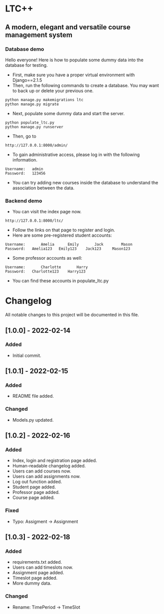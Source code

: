 # LTC++
## A modern, elegant and versatile course management system
### Database demo
Hello everyone! Here is how to populate some dummy data into the database for testing.

* First, make sure you have a proper virtual environment with Django==2.1.5
* Then, run the following commands to create a database.
  You may want to back up or delete your previous one.

```
python manage.py makemigrations ltc
python manage.py migrate
```

* Next, populate some dummy data and start the server.

```
python populate_ltc.py
python manage.py runserver
```

* Then, go to

```
http://127.0.0.1:8000/admin/
```

* To gain administrative access, please log in with the following information.

```
Username: 	admin
Password: 	123456
```
* You can try adding new courses inside the database to understand the 
  association between the data.
### Backend demo
* You can visit the index page now.
```
http://127.0.0.1:8000/ltc/
```
* Follow the links on that page to register and login.
* Here are some pre-registered student accounts:
```
Username:       Amelia      Emily       Jack        Mason
Password: 	Amelia123   Emily123    Jack123     Mason123
```
* Some professor accounts as well:
```
Username:       Charlotte       Harry
Password: 	Charlotte123    Harry123
```
* You can find these accounts in populate_ltc.py

# Changelog
All notable changes to this project will be documented in this file.
## [1.0.0] - 2022-02-14
### Added
* Initial commit.
## [1.0.1] - 2022-02-15
### Added
* README file added.
### Changed
* Models.py updated.
## [1.0.2] - 2022-02-16
### Added
* Index, login and registration page added.
* Human-readable changelog added.
* Users can add courses now.
* Users can add assignments now.
* Log out function added.
* Student page added.
* Professor page added.
* Course page added.
### Fixed
* Typo:   Assigment -> Assignment
## [1.0.3] - 2022-02-18
### Added
* requirements.txt added.
* Users can add timeslots now.
* Assignment page added.
* Timeslot page added.
* More dummy data.
### Changed
* Rename: TimePeriod -> TimeSlot
